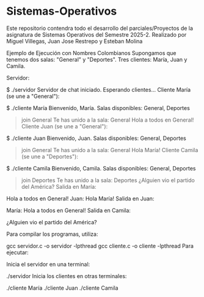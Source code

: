 # Sistemas-Operativos
Este repositorio contendra todo el desarrollo del parciales/Proyectos de la asignatura de Sistemas Operativos del Semestre 2025-2. Realizado por Miguel Villegas, Juan Jose Restrepo y Esteban Molina

Ejemplo de Ejecución con Nombres Colombianos
Supongamos que tenemos dos salas: "General" y "Deportes". Tres clientes: María, Juan y Camila.

Servidor:

$ ./servidor
Servidor de chat iniciado. Esperando clientes...
Cliente María (se une a "General"):

$ ./cliente María
Bienvenido, María. Salas disponibles: General, Deportes
> join General
Te has unido a la sala: General
> Hola a todos en General!
Cliente Juan (se une a "General"):

$ ./cliente Juan
Bienvenido, Juan. Salas disponibles: General, Deportes
> join General
Te has unido a la sala: General
> Hola María!
Cliente Camila (se une a "Deportes"):

$ ./cliente Camila
Bienvenido, Camila. Salas disponibles: General, Deportes
> join Deportes
Te has unido a la sala: Deportes
> ¿Alguien vio el partido del América?
Salida en María:

Hola a todos en General!
Juan: Hola María!
Salida en Juan:

María: Hola a todos en General!
Salida en Camila:

¿Alguien vio el partido del América?



Para compilar los programas, utiliza:

gcc servidor.c -o servidor -lpthread
gcc cliente.c -o cliente -lpthread
Para ejecutar:

Inicia el servidor en una terminal:

./servidor
Inicia los clientes en otras terminales:

./cliente María
./cliente Juan
./cliente Camila